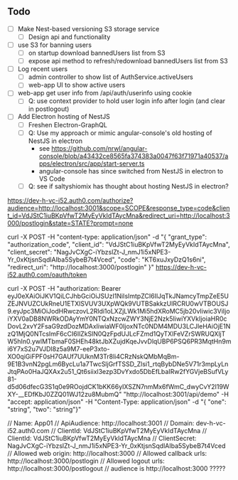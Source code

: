 ## Todo
- [ ] Make Nest-based versioning S3 storage service
    - [ ] Design api and functionality
- [ ] use S3 for banning users
    - [ ] on startup download bannedUsers list from S3
    - [ ] expose api method to refresh/redownload bannedUsers list from S3
- [ ] Log recent users
    - [ ] admin controller to show list of AuthService.activeUsers
    - [ ] web-app UI to show active users
- [ ] web-app get user info from /api/auth/userinfo using cookie
    - [ ] Q: use context provider to hold user login info after login (and clear in postlogout)
- [ ] Add Electron hosting of NestJS
    - [ ] Freshen Electron-GraphQL
    - [ ] Q: Use my approach or mimic angular-console's old hosting of NestJS in electron
        - see https://github.com/nrwl/angular-console/blob/a43432ce8565fa374383a0047f63f71971a40537/apps/electron/src/app/start-server.ts
        - angular-console has since switched from NestJS in electron to VS Code
	- [ ] Q: see if saltyshiomix has thought about hosting NestJS in electron?

https://dev-h-vc-i52.auth0.com/authorize?audience=http://localhost:3001&scope=SCOPE&response_type=code&client_id=VdJStC1iuBKpVfwT2MyEyVkIdTAycMna&redirect_uri=http://localhost:3000/postlogin&state=STATE?prompt=none


curl -X POST -H "content-type: application/json" -d "{ \"grant_type\": \"authorization_code\", \"client_id\": \"VdJStC1iuBKpVfwT2MyEyVkIdTAycMna\", \"client_secret\": \"NagJvCXgC-iYbzslZt-J_nmJ1i5xNPE3-Yr_0xKtjsnSqdlAIba5SybeB7t4Vced\", \"code\": \"KT6xuJxyDzQ1s6ni\", \"redirect_uri\": \"http://localhost:3000/postlogin\" }" https://dev-h-vc-i52.auth0.com/oauth/token

curl -X POST -H "authorization: Bearer eyJ0eXAiOiJKV1QiLCJhbGciOiJSUzI1NiIsImtpZCI6IlJqTkJNamcyTmpZeE5UZEJNVUZCUkRneU1ETXlSVUV3UXpWQk9VUTBSakkzUlRCRU0wVTBOUSJ9.eyJpc3MiOiJodHRwczovL2Rldi1oLXZjLWk1Mi5hdXRoMC5jb20vIiwic3ViIjoiYXV0aDB8NWRkODAyYmY0NTQxNzcwZWY3NjE2Nzk5IiwiYXVkIjoiaHR0cDovL2xvY2FsaG9zdDozMDAxIiwiaWF0IjoxNTc0NDM4MDU3LCJleHAiOjE1NzQ1MjQ0NTcsImF6cCI6IlZkSlN0QzFpdUJLcFZmd1QyTXlFeVZrSWRUQXljTW5hIn0.ywlMTbmaF0SHEh48ktJbXZujdKqeJvvDlqUBP6PSQ6PR3MqtHn9mi6Y7xS2u7VJDI8z5a9M7-eeP3xto-XO0qiGiFPF0sH7GAUf7UUknM3Tr8li4CRzNskQMbMqBm-9E1B3vnN2pgLm6BycLu1a7TwcSljGrfTSSD_Zlsi1_rtqBybDNe5V71r3mpLyLnJtqPAo0HaJQXAx2u51_Qt6siixl3ezp3DvYxdo5DbEfLbaIRw2fYGVjeBSufVLy81-d5d06dfecG3S1q0e9ROojdCK1bKK66yIXSZN7nmMx6fWmC_dwyCvY2I19WXY-__EDfKbJ0ZZQ01WJ12zu8MubmQ" "http://localhost:3001/api/demo" -H "accept: application/json" -H "Content-Type: application/json" -d "{ \"one\": \"string\", \"two\": \"string\"}"

// Name: App01
// ApiAudience: http://localhost:3001
// Domain: dev-h-vc-i52.auth0.com
// ClientId: VdJStC1iuBKpVfwT2MyEyVkIdTAycMna
// ClientId: VdJStC1iuBKpVfwT2MyEyVkIdTAycMna
// ClientSecret: NagJvCXgC-iYbzslZt-J_nmJ1i5xNPE3-Yr_0xKtjsnSqdlAIba5SybeB7t4Vced
// Allowed web origin: http://localhost:3000
// Allowed callback urls: http://localhost:3000/postlogin
// Allowed logout urls: http://localhost:3000/postlogout
// audience is http://localhost:3000 ?????
